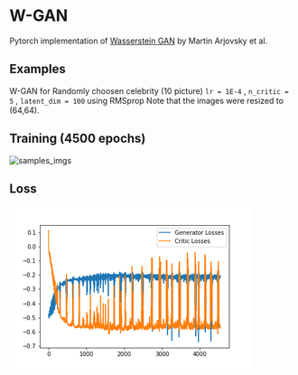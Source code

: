 # W-GAN
Pytorch implementation of [Wasserstein GAN](https://arxiv.org/abs/1701.07875) by Martin Arjovsky et al.
## Examples
W-GAN for Randomly choosen celebrity (10 picture)
`lr = 1E-4` , `n_critic = 5` , `latent_dim = 100` using RMSprop
Note that the images were resized to (64,64).

## Training (4500 epochs)
![samples_imgs](https://github.com/Oowkrap/W-GAN/blob/master/imgs/samples_imgs.png)

## Loss
![loss](https://github.com/Oowkrap/W-GAN/blob/master/imgs/loss.png)
